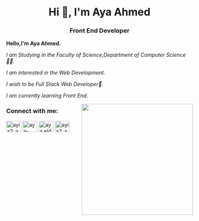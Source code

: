 <h1 align="center">Hi 👋, I'm Aya Ahmed</h1>
<h3 align="center">Front End Developer</h3>
<p><b> Hello,I'm Aya Ahmed. </b> </p>
<p> <em> I am Studying in the Faculty of Science,Department of Computer Science👩‍💻.</em> </p>
<p><em> I am interested in the Web Development.</em> </p>
<p><em> I wish to be Full Stack Web Developer💞.</em> </p>
<p><em> I am currently learning Front End. </em></p>
<img align="right" src="https://media.tenor.com/GVk4jB2u_i8AAAAd/coding.gif" width="300px" >
<h3 align="left">Connect with me:</h3>
<p align="left">
<a href="https://twitter.com/ayia2_a7med" target="blank"><img align="center" src="https://raw.githubusercontent.com/rahuldkjain/github-profile-readme-generator/master/src/images/icons/Social/twitter.svg" alt="ayia2_a7med" height="30" width="40" /></a>
<a href="https://linkedin.com/in/aya-ahmed8" target="blank"><img align="center" src="https://raw.githubusercontent.com/rahuldkjain/github-profile-readme-generator/master/src/images/icons/Social/linked-in-alt.svg" alt="aya-ahmed8" height="30" width="40" /></a>
<a href="https://fb.com/aya.eldagag.58" target="blank"><img align="center" src="https://raw.githubusercontent.com/rahuldkjain/github-profile-readme-generator/master/src/images/icons/Social/facebook.svg" alt="aya.eldagag.58" height="30" width="40" /></a>
<a href="https://instagram.com/ayia2_a7med" target="blank"><img align="center" src="https://raw.githubusercontent.com/rahuldkjain/github-profile-readme-generator/master/src/images/icons/Social/instagram.svg" alt="ayia2_a7med" height="30" width="40" /></a>
</p>

